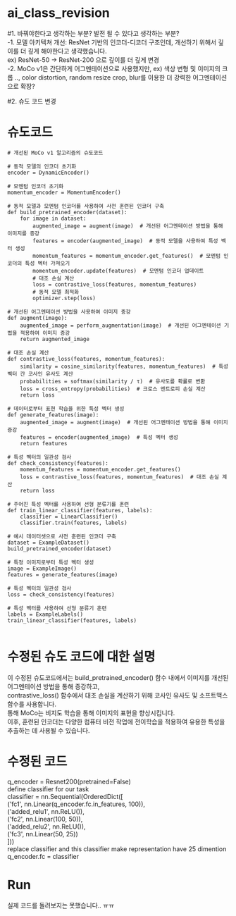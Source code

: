 # ai_class_revision
#1. 바꿔야한다고 생각하는 부분? 발전 될 수 있다고 생각하는 부분?  
 -1. 모델 아키텍쳐 개선: ResNet 기반의 인코더-디코더 구조인데, 개선하기 위해서 깊이를 더 깊게 해야한다고 생각했습니다.  
ex) ResNet-50 -> ResNet-200 으로 깊이를 더 깊게 변경  
-2. MoCo v1은 간단하게 어그멘테이션으로 사용했지만, ex) 색상 변형 및 이미지의 크롭 .., color distortion, random resize crop, blur를 이용한 더 강력한 어그멘테이션으로 확장?  

#2. 슈도 코드 변경

# 슈도코드
```
# 개선된 MoCo v1 알고리즘의 슈도코드

# 동적 모델의 인코더 초기화
encoder = DynamicEncoder()

# 모멘텀 인코더 초기화
momentum_encoder = MomentumEncoder()

# 동적 모델과 모멘텀 인코더를 사용하여 사전 훈련된 인코더 구축
def build_pretrained_encoder(dataset):
    for image in dataset:
        augmented_image = augment(image)  # 개선된 어그멘테이션 방법을 통해 이미지를 증강
        features = encoder(augmented_image)  # 동적 모델을 사용하여 특성 벡터 생성
        momentum_features = momentum_encoder.get_features()  # 모멘텀 인코더의 특성 벡터 가져오기
        momentum_encoder.update(features)  # 모멘텀 인코더 업데이트
        # 대조 손실 계산
        loss = contrastive_loss(features, momentum_features)
        # 동적 모델 최적화
        optimizer.step(loss)

# 개선된 어그멘테이션 방법을 사용하여 이미지 증강
def augment(image):
    augmented_image = perform_augmentation(image)  # 개선된 어그멘테이션 기법을 적용하여 이미지 증강
    return augmented_image

# 대조 손실 계산
def contrastive_loss(features, momentum_features):
    similarity = cosine_similarity(features, momentum_features)  # 특성 벡터 간 코사인 유사도 계산
    probabilities = softmax(similarity / τ)  # 유사도를 확률로 변환
    loss = cross_entropy(probabilities)  # 크로스 엔트로피 손실 계산
    return loss

# 데이터로부터 표현 학습을 위한 특성 벡터 생성
def generate_features(image):
    augmented_image = augment(image)  # 개선된 어그멘테이션 방법을 통해 이미지 증강
    features = encoder(augmented_image)  # 특성 벡터 생성
    return features

# 특성 벡터의 일관성 검사
def check_consistency(features):
    momentum_features = momentum_encoder.get_features()
    loss = contrastive_loss(features, momentum_features)  # 대조 손실 계산
    return loss

# 주어진 특성 벡터를 사용하여 선형 분류기를 훈련
def train_linear_classifier(features, labels):
    classifier = LinearClassifier()
    classifier.train(features, labels)

# 예시 데이터셋으로 사전 훈련된 인코더 구축
dataset = ExampleDataset()
build_pretrained_encoder(dataset)

# 특정 이미지로부터 특성 벡터 생성
image = ExampleImage()
features = generate_features(image)

# 특성 벡터의 일관성 검사
loss = check_consistency(features)

# 특성 벡터를 사용하여 선형 분류기 훈련
labels = ExampleLabels()
train_linear_classifier(features, labels)
 
```
# 수정된 슈도 코드에 대한 설명  
이 수정된 슈도코드에서는 build_pretrained_encoder() 함수 내에서 이미지를 개선된 어그멘테이션 방법을 통해 증강하고,  
contrastive_loss() 함수에서 대조 손실을 계산하기 위해 코사인 유사도 및 소프트맥스 함수를 사용합니다.  
통해 MoCo는 비지도 학습을 통해 이미지의 표현을 향상시킵니다.  
이후, 훈련된 인코더는 다양한 컴퓨터 비전 작업에 전이학습을 적용하여 유용한 특성을 추출하는 데 사용될 수 있습니다.   


# 수정된 코드
q_encoder = Resnet200(pretrained=False)  
define classifier for our task  
classifier = nn.Sequential(OrderedDict([  
    ('fc1', nn.Linear(q_encoder.fc.in_features, 100)),  
    ('added_relu1', nn.ReLU()),  
    ('fc2', nn.Linear(100, 50)),  
    ('added_relu2', nn.ReLU()),  
    ('fc3', nn.Linear(50, 25))  
]))   
replace classifier and this classifier make representation have 25 dimention   
q_encoder.fc = classifier  


# Run
실제 코드를 돌려보지는 못했습니다.. ㅠㅠ


